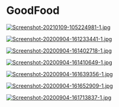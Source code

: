 # GoodFood
[![Screenshot-20210109-105224981-1.jpg](https://i.postimg.cc/0Q8v0FVm/Screenshot-20210109-105224981-1.jpg)](https://postimg.cc/yJr2VQ4Y)

[![Screenshot-20200904-161233441-1.jpg](https://i.postimg.cc/mZ0RrBqX/Screenshot-20200904-161233441-1.jpg)](https://postimg.cc/BtcRY9JH)

[![Screenshot-20200904-161402718-1.jpg](https://i.postimg.cc/d0NsJdrp/Screenshot-20200904-161402718-1.jpg)](https://postimg.cc/HJ5D2rS9)

[![Screenshot-20200904-161410649-1.jpg](https://i.postimg.cc/vBPJLBgF/Screenshot-20200904-161410649-1.jpg)](https://postimg.cc/phFcPPJq)

[![Screenshot-20200904-161639356-1.jpg](https://i.postimg.cc/qMnk0s6N/Screenshot-20200904-161639356-1.jpg)](https://postimg.cc/8jp8mrHG)

[![Screenshot-20200904-161652909-1.jpg](https://i.postimg.cc/Ls4RzGCP/Screenshot-20200904-161652909-1.jpg)](https://postimg.cc/ZWQ1mshY)

[![Screenshot-20200904-161713837-1.jpg](https://i.postimg.cc/5ttdHLyq/Screenshot-20200904-161713837-1.jpg)](https://postimg.cc/TKBHFyrp)
